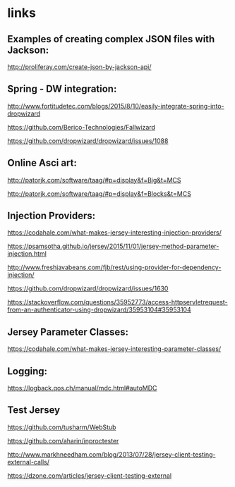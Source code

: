 # links

Examples of creating complex JSON files with Jackson:
---
http://proliferay.com/create-json-by-jackson-api/

Spring - DW integration:
---
http://www.fortitudetec.com/blogs/2015/8/10/easily-integrate-spring-into-dropwizard

https://github.com/Berico-Technologies/Fallwizard

https://github.com/dropwizard/dropwizard/issues/1088 

Online Asci art: 
---
http://patorjk.com/software/taag/#p=display&f=Big&t=MCS

http://patorjk.com/software/taag/#p=display&f=Blocks&t=MCS

Injection Providers:
---
https://codahale.com/what-makes-jersey-interesting-injection-providers/

https://psamsotha.github.io/jersey/2015/11/01/jersey-method-parameter-injection.html

http://www.freshjavabeans.com/fjb/rest/using-provider-for-dependency-injection/

https://github.com/dropwizard/dropwizard/issues/1630

https://stackoverflow.com/questions/35952773/access-httpservletrequest-from-an-authenticator-using-dropwizard/35953104#35953104

Jersey Parameter Classes:
---
https://codahale.com/what-makes-jersey-interesting-parameter-classes/

Logging:
---
https://logback.qos.ch/manual/mdc.html#autoMDC

Test Jersey
---
https://github.com/tusharm/WebStub

https://github.com/aharin/inproctester

http://www.markhneedham.com/blog/2013/07/28/jersey-client-testing-external-calls/

https://dzone.com/articles/jersey-client-testing-external




